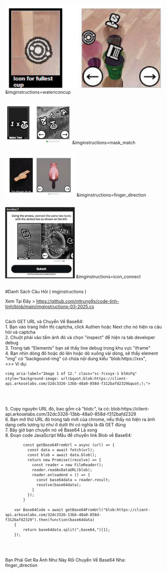 ![watericoncup](f0.png)
&imginstructions=watericoncup
<br><br>

![mask_match](f1.png)
&imginstructions=mask_match
<br><br>

![finger_direction](f2.png)
&imginstructions=finger_direction
<br><br>

![icon_connect](f3.png)
&imginstructions=icon_connect
<br><br>

#Danh Sách Câu Hỏi ( imginstructions )

Xem Tại Đây > https://github.com/nttrung9x/code-linh-tinh/blob/main/imginstructions-03-2025.cs

<br> Cách GET URL và Chuyển Về Base64:
<br> 1. Bạn vào trang hiển thị captcha, click Authen hoặc Next cho nó hiện ra câu hỏi và captcha
<br> 2. Chuột phải vào tấm ảnh đó và chọn "inspect" để hiện ra tab developer debug
<br> 3. Trong tab "Elements" bạn sẽ thấy line debug trong khu vực "iframe"
<br> 4. Bạn nhìn dòng đó hoặc dò lên hoặc dò xuống vài dòng, sẽ thấy element "img" có "backgound-img" có chứa nội dung kiểu "blob:https://xxx",
<br> >>> Ví dụ:
```
<img aria-label="Image 1 of 12." class="sc-7csxyx-1 blHsFq" style="background-image: url(&quot;blob:https://client-api.arkoselabs.com/32dc3326-13bb-48a0-858d-f312bafd2329&quot;);">
```
<br> 	
<br> 
<br> 5. Copy nguyên URL đó, bao gồm cả "blob:", ta có: blob:https://client-api.arkoselabs.com/32dc3326-13bb-48a0-858d-f312bafd2329
<br> 6. Bạn mở thử URL đó trong tab mới của chrome, nếu thấy nó hiện ra ảnh dạng cells tương tự như ở dưới thì có nghĩa là đã GET đúng
<br> 7. Bây giờ bạn chuyển nó về Base64 Là xong
<br> 8. Đoạn code JavaScript Mẫu để chuyển link Blob về Base64:

```
		const getBase64FromUrl = async (url) => {
		  const data = await fetch(url);
		  const blob = await data.blob();
		  return new Promise((resolve) => {
			const reader = new FileReader();
			reader.readAsDataURL(blob); 
			reader.onloadend = () => {
			  const base64data = reader.result;   
			  resolve(base64data);
			}
		  });
		}

	var Base64Code = await getBase64FromUrl("blob:https://client-api.arkoselabs.com/32dc3326-13bb-48a0-858d-f312bafd2329").then(function(base64data) 
	{
		return base64data.split(";base64,")[1];
	});
```
<br> 	
<br> 
<br> Bạn Phải Get Ra Ảnh Như Này Rồi Chuyển Về Base64 Nha:
<br> finger_direction

